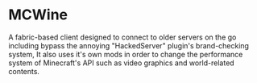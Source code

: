 # MCWine
A fabric-based client designed to connect to older servers on the go including bypass the annoying "HackedServer" plugin's brand-checking system, It also uses it's own mods in order to change the performance system of Minecraft's API such as video graphics and world-related contents.
